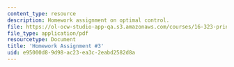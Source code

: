```yaml
---
content_type: resource
description: Homework assignment on optimal control.
file: https://ol-ocw-studio-app-qa.s3.amazonaws.com/courses/16-323-principles-of-optimal-control-spring-2008/e95000d89d98ac23ea3c2eabd2582d8a_assn3.pdf
file_type: application/pdf
resourcetype: Document
title: 'Homework Assignment #3'
uid: e95000d8-9d98-ac23-ea3c-2eabd2582d8a
---
```


